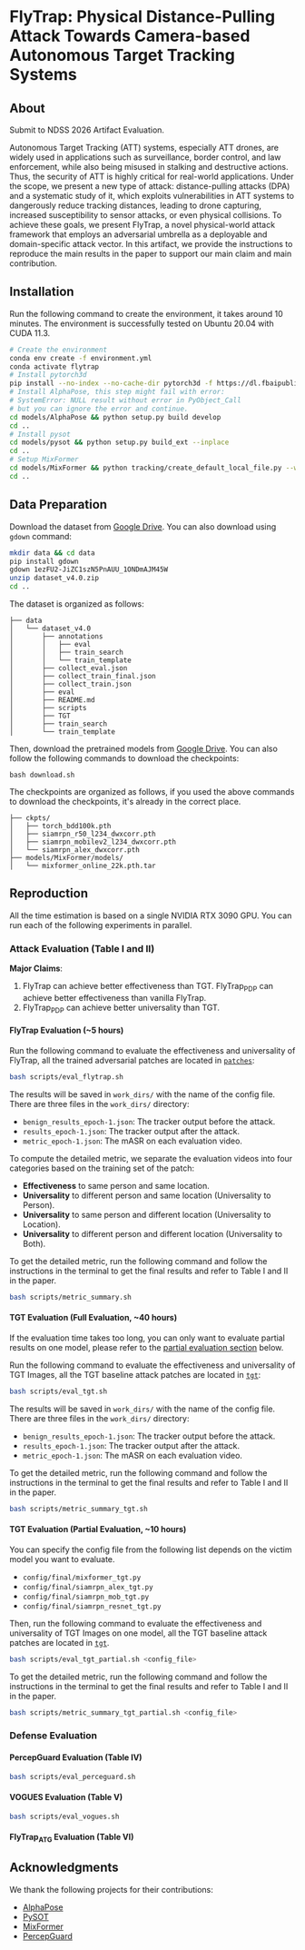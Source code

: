 # FlyTrap: Physical Distance-Pulling Attack Towards Camera-based Autonomous Target Tracking Systems

## About

Submit to NDSS 2026 Artifact Evaluation.

Autonomous Target Tracking (ATT) systems, especially ATT drones, are widely used in applications such as surveillance, border control, and law enforcement, while also being misused in stalking and destructive actions. Thus, the security of ATT is highly critical for real-world applications. Under the scope, we present a new type of attack: distance-pulling attacks (DPA) and a systematic study of it, which exploits vulnerabilities in ATT systems to dangerously reduce tracking distances, leading to drone capturing, increased susceptibility to sensor attacks, or even physical collisions. To achieve these goals, we present FlyTrap, a novel physical-world attack framework that employs an adversarial umbrella as a deployable and domain-specific attack vector. In this artifact, we provide the instructions to reproduce the main results in the paper to support our main claim and main contribution.

## Installation

Run the following command to create the environment, it takes around 10 minutes. The environment is successfully tested on Ubuntu 20.04 with CUDA 11.3.

```bash
# Create the environment
conda env create -f environment.yml
conda activate flytrap
# Install pytorch3d
pip install --no-index --no-cache-dir pytorch3d -f https://dl.fbaipublicfiles.com/pytorch3d/packaging/wheels/py38_cu113_pyt1110/download.html
# Install AlphaPose, this step might fail with error: 
# SystemError: NULL result without error in PyObject_Call
# but you can ignore the error and continue.
cd models/AlphaPose && python setup.py build develop
cd ..
# Install pysot
cd models/pysot && python setup.py build_ext --inplace
cd ..
# Setup MixFormer
cd models/MixFormer && python tracking/create_default_local_file.py --workspace_dir . --data_dir ./data --save_dir .
cd ..
```

## Data Preparation

Download the dataset from [Google Drive](https://drive.google.com/file/d/1ezFU2-JiZC1szN5PnAUU_1ONDmAJM45W/view?usp=sharing). You can also download using `gdown` command:

```bash
mkdir data && cd data
pip install gdown
gdown 1ezFU2-JiZC1szN5PnAUU_1ONDmAJM45W
unzip dataset_v4.0.zip
cd ..
```

The dataset is organized as follows:

```
├── data
│   └── dataset_v4.0
│       ├── annotations
│       │   ├── eval
│       │   ├── train_search
│       │   └── train_template
│       ├── collect_eval.json
│       ├── collect_train_final.json
│       ├── collect_train.json
│       ├── eval
│       ├── README.md
│       ├── scripts
│       ├── TGT
│       ├── train_search
│       └── train_template
```

Then, download the pretrained models from [Google Drive](https://drive.google.com/drive/folders/1snpDOOAxZAvUrStP3QvJreaTe56gQhDV?usp=drive_link). You can also follow the following commands to download the checkpoints:

```
bash download.sh
```

The checkpoints are organized as follows, if you used the above commands to download the checkpoints, it's already in the correct place.
```
├── ckpts/
│   ├── torch_bdd100k.pth
│   ├── siamrpn_r50_l234_dwxcorr.pth
│   ├── siamrpn_mobilev2_l234_dwxcorr.pth
│   └── siamrpn_alex_dwxcorr.pth
├── models/MixFormer/models/
│   └── mixformer_online_22k.pth.tar
```

## Reproduction

All the time estimation is based on a single NVIDIA RTX 3090 GPU. You can run each of the following experiments in parallel.

### Attack Evaluation (Table I and II)

**Major Claims**: 

1. FlyTrap can achieve better effectiveness than TGT. FlyTrap<sub>PDP</sub> can achieve better effectiveness than vanilla FlyTrap.
2. FlyTrap<sub>PDP</sub> can achieve better universality than TGT.

#### FlyTrap Evaluation (~5 hours)

Run the following command to evaluate the effectiveness and universality of FlyTrap, all the trained adversarial patches are located in [`patches`](./patches):

```sh
bash scripts/eval_flytrap.sh
```

The results will be saved in `work_dirs/` with the name of the config file. There are three files in the `work_dirs/` directory:

- `benign_results_epoch-1.json`: The tracker output before the attack.
- `results_epoch-1.json`: The tracker output after the attack.
- `metric_epoch-1.json`: The mASR on each evaluation video.

To compute the detailed metric, we separate the evaluation videos into four categories based on the training set of the patch:

- **Effectiveness** to same person and same location.
- **Universality** to different person and same location (Universality to Person).
- **Universality** to same person and different location (Universality to Location).
- **Universality** to different person and different location (Universality to Both).

To get the detailed metric, run the following command and follow the instructions in the terminal to get the final results and refer to Table I and II in the paper.

```bash
bash scripts/metric_summary.sh
```

#### TGT Evaluation (Full Evaluation, ~40 hours)

If the evaluation time takes too long, you can only want to evaluate partial results on one model, please refer to the [partial evaluation section](#tgt-evaluation-partial-evaluation-10-hours) below.

Run the following command to evaluate the effectiveness and universality of TGT Images, all the TGT baseline attack patches are located in [`tgt`](./tgt):

```sh
bash scripts/eval_tgt.sh
```

The results will be saved in `work_dirs/` with the name of the config file. There are three files in the `work_dirs/` directory:

- `benign_results_epoch-1.json`: The tracker output before the attack.
- `results_epoch-1.json`: The tracker output after the attack.
- `metric_epoch-1.json`: The mASR on each evaluation video.

To get the detailed metric, run the following command and follow the instructions in the terminal to get the final results and refer to Table I and II in the paper.

```bash
bash scripts/metric_summary_tgt.sh
```

#### TGT Evaluation (Partial Evaluation, ~10 hours)

You can specify the config file from the following list depends on the victim model you want to evaluate.

- `config/final/mixformer_tgt.py`
- `config/final/siamrpn_alex_tgt.py`
- `config/final/siamrpn_mob_tgt.py`
- `config/final/siamrpn_resnet_tgt.py`

Then, run the following command to evaluate the effectiveness and universality of TGT Images on one model, all the TGT baseline attack patches are located in [`tgt`](./tgt). 

```sh
bash scripts/eval_tgt_partial.sh <config_file>
```

To get the detailed metric, run the following command and follow the instructions in the terminal to get the final results and refer to Table I and II in the paper.

```bash
bash scripts/metric_summary_tgt_partial.sh <config_file>
```

### Defense Evaluation

#### PercepGuard Evaluation (Table IV)

```sh
bash scripts/eval_perceguard.sh
```

#### VOGUES Evaluation (Table V)

```sh
bash scripts/eval_vogues.sh
```

#### FlyTrap<sub>ATG</sub> Evaluation (Table VI)

## Acknowledgments

We thank the following projects for their contributions:

- [AlphaPose](https://github.com/MVIG-SJTU/AlphaPose)
- [PySOT](https://github.com/STVIR/pysot)
- [MixFormer](https://github.com/MCG-NJU/MixFormer)
- [PercepGuard](https://github.com/Harry1993/PercepGuard)